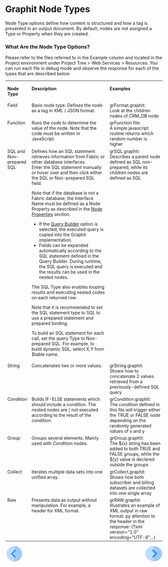 # Graphit Node Types

Node Type options define how content is structured and how a tag is presented in an output document. By default, nodes are not assigned a Type or Property when they are created.
### What Are the Node Type Options?
Please refer to the files referred to in the Example column and located in the Project environment under Project Tree > Web Services > Resources.
You can run each file in debug mode and observe the response for each of the types that are described below:

<table>
<tbody>
<tr>
<td valign="top" width="50pxl">
<p><strong>Node Type</strong></p>
</td>
<td valign="top" width="700pxl">
<p><strong>Description</strong></p>
</td>
<td valign="top" width="300pxl">
<p><strong>Examples</strong></p>
</td>
</tr>
<tr>
<td valign="top" width="50pxl">Field</td>
<td valign="top" width="700pxl">Basic node type. Defines the node as a tag in XML / JSON format.</td>
    <td valign="top" width="300pxl">grFormat.graphit: <br>Look at the children nodes of CRM_DB node</br></a></td>
</tr>
<tr>
<td valign="top" width="50pxl">Function</td>
<td valign="top" width="700pxl">Runs the code to determine the value of the node. Note that the code must be written in JavaScript.&nbsp;</td>
<td valign="top" width="300pxl">grFunction file: <br>A simple javascript routine returns which random number is higher</br></a></td>
</tr>
<tr>
<td valign="top" width="50pxl">SQL and Non-prepared SQL</td>
<td valign="top" width="700pxl">Defines how an SQL statement retrieves information from Fabric or other database interfaces.
    <br />Enter the SQL statement manually or hover over and then click either the SQL or Non-prepared SQL field. <No Type>  

Note that if the database is not a Fabric database, the Interface Name must be defined as a Node Property as described in the [Node Properties](/articles/15_web_services_and_graphit/17_Graphit/04_graphit_node_properties.md) section. 
  

-  If the <a href="/articles/11_query_builder/01_query_builder_overview.md">Query Builder</a> option is selected, the executed query is copied into the Graphit implementation.
-  Fields can be expanded automatically according to the SQL statement defined in the Query Builder. During runtime, the SQL query is executed and the results can be used in the nested nodes. 

The SQL Type also enables looping results and executing nested codes on each returned row.&nbsp;&nbsp;<br />

Note that it is recommended to set the SQL statement type to SQL to use a prepared statement and prepared binding.&nbsp;<br />

To build an SQL statement for each call, set the query Type to Non-prepared SQL. For example, to build dynamic SQL, select X,Y from $table name.</td>
<td valign="top" width="300pxl">grSQL.graphit: <br>Describes a parent node defined as SQL non-prepared, while its children nodes are defined as SQL</br></a></td>
</tr>
<tr>
<td valign="top" width="50pxl">String</td>
<td valign="top" width="700pxl">Concatenates two or more values.&nbsp;</td>
<td valign="top" width="300pxl">grString.graphit:<br>Shows how to concatenate 2 values retrieved from a previously-defined SQL query</br></a></td>
</tr>
<tr>
<td valign="top" width="50pxl">Condition</td>
<td valign="top" width="700pxl">Builds IF-ELSE statements which should include a condition. The nested nodes are / not executed according to the result of the condition.&nbsp;</td>
<td valign="top" width="300pxl">grCondition.graphit:<br>The condition defined in this file will trigger either the TRUE or FALSE node depending on the randomly generated values of x and y </a></td>
</tr>
<tr>
<td valign="top" width="50pxl">Group&nbsp;</td>
<td valign="top" width="700pxl">Groups several elements. Mainly used with Condition nodes.</td>
<td valign="top" width="300pxl">grGroup.graphit:<br>The ${x} string has been added to both TRUE and FALSE groups, while the ${y} value is declared outside the groups</br></a></td>
</tr>
<tr>
<td valign="top" width="50pxl">Collect</td>
<td valign="top" width="700pxl">Iterates multiple data sets into one unified array.&nbsp;</td>
<td valign="top" width="300pxl">grCollect.graphit:<br>Shows how both subscriber and billing datasets are collected into one single array</br></a></td>
</tr>
<tr>
<td valign="top" width="50pxl">Raw</td>
<td valign="top" width="700pxl">Presents data as output without manipulation. For example, a header for XML format.&nbsp;</td>
<td valign="top" width="300pxl">grRAW.graphit:<br>Illustrates an example of XML output in raw format. py attention to the header in the response: (?xml version="1.0" encoding="UTF-8"...)</br></a></td>

</tr>
</tbody>
</table>


[![Previous](/articles/images/Previous.png)](/articles/15_web_services_and_graphit/17_Graphit/02_create_and_edit_a_graphit_file.md)[<img align="right" width="60" height="54" src="/articles/images/Next.png">](/articles/15_web_services_and_graphit/17_Graphit/04_graphit_node_properties.md)

